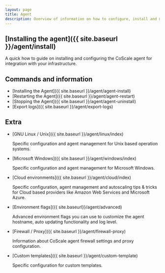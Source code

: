 ```yaml
---
layout: page
title: Agent
description: Overview of information on how to configure, install and maintain the CoScale agent.
---
```


## [Installing the agent]({{ site.baseurl }}/agent/install)
A quick how to guide on installing and configuring the CoScale agent for integration with your infrastructure.

## Commands and information

* [Installing the Agent]({{ site.baseurl }}/agent/agent-install)
* [Restarting the Agent]({{ site.baseurl }}/agent/agent-restart)
* [Stopping the Agent]({{ site.baseurl }}/agent/agent-uninstall)
* [Export logs]({{ site.baseurl }}/agent/export-logs)

## Extra

* [GNU Linux / Unix]({{ site.baseurl }}/agent/linux/index)

    Specific configuration and agent management for Unix based operation systems.

* [Microsoft Windows]({{ site.baseurl }}/agent/windows/index)

    Specific configuration and agent management for Microsoft Windows.

* [Cloud environments]({{ site.baseurl }}/agent/cloud/index)

    Specific configuration, agent management and autoscaling tips & tricks for Cloud based providers like Amazon Web Services and Microsoft Azure.

* [Environment flags]({{ site.baseurl}}/agent/advanced)

    Advanced environment flags you can use to customize the agent hostname, auto updating functionality and log level.

* [Firewall / Proxy]({{ site.baseurl }}/agent/firewall-proxy)

    Information about CoScale agent firewall settings and proxy configuration.

* [Custom templates]({{ site.baseurl }}/agent/custom-template)

    Specific configuration for custom templates.
   

